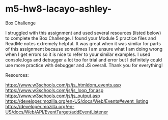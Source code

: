 # m5-hw8-lacayo-ashley-
Box Challenge

I struggled with this assignment and used several resources (listed below) to complete the Box Challenge.
I found your Module 5 practice files and ReadMe notes extremely helpful. It was great when it was similar for parts of this assignment because sometimes I am unsure what I am doing wrong when I get errors so it is nice to refer to your similar examples. I used console.logs and debugger a lot too for trial and error but I definitely could use more practice with debugger and JS overall. Thank you for everything!

Resources: 

https://www.w3schools.com/js/js_htmldom_events.asp
https://www.w3schools.com/js/js_loop_for.asp
https://www.w3schools.com/js/js_output.asp
https://developer.mozilla.org/en-US/docs/Web/Events#event_listing
https://developer.mozilla.org/en-US/docs/Web/API/EventTarget/addEventListener
